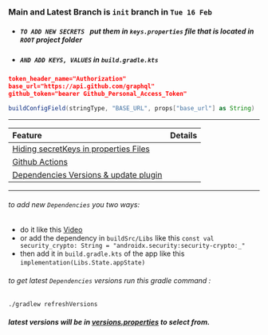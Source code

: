  ### Main and Latest Branch is `init` branch in `Tue 16 Feb`

 - ##### `TO ADD NEW SECRETS ` put them in `keys.properties` file that is located in `ROOT` project folder
 - ##### `AND ADD KEYS, VALUES` in `build.gradle.kts` 

``` json
token_header_name="Authorization"
base_url="https://api.github.com/graphql"
github_token="bearer Github_Personal_Access_Token"
```


``` groovy
buildConfigField(stringType, "BASE_URL", props["base_url"] as String)
```

---

| Feature             |  Details                         |
:---------------------|:----------------------------------
|[Hiding secretKeys in properties Files]()|
|[Github Actions]()|
|[Dependencies Versions & update plugin]()|

---
###### to add new `Dependencies` you two ways:
- do it like this [Video](https://youtu.be/VhYERonB8co)
- or add the dependency in `buildSrc/Libs` like this
```const val security_crypto: String = "androidx.security:security-crypto:_"```
- then add it in `build.gradle.kts` of the app  like this
```implementation(Libs.State.appState)```
###### to get latest `Dependencies` versions run this gradle command :
```
./gradlew refreshVersions
```
##### latest versions will be in [versions.properties]() to select from.

